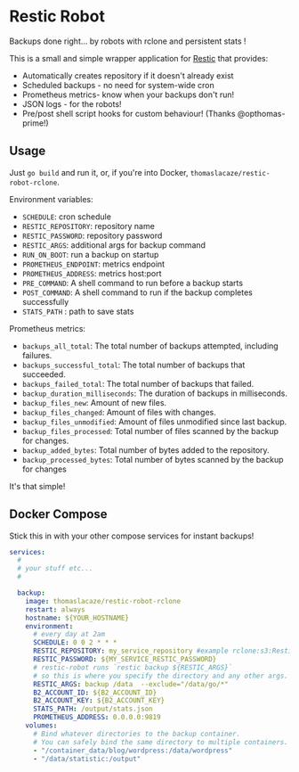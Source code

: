 # Restic Robot

Backups done right... by robots with rclone and persistent stats !

This is a small and simple wrapper application for [Restic](https://github.com/restic/restic/) that provides:

- Automatically creates repository if it doesn't already exist
- Scheduled backups - no need for system-wide cron
- Prometheus metrics- know when your backups don't run!
- JSON logs - for the robots!
- Pre/post shell script hooks for custom behaviour! (Thanks @opthomas-prime!)

## Usage

Just `go build` and run it, or, if you're into Docker, `thomaslacaze/restic-robot-rclone`.

Environment variables:

- `SCHEDULE`: cron schedule
- `RESTIC_REPOSITORY`: repository name
- `RESTIC_PASSWORD`: repository password
- `RESTIC_ARGS`: additional args for backup command
- `RUN_ON_BOOT`: run a backup on startup
- `PROMETHEUS_ENDPOINT`: metrics endpoint
- `PROMETHEUS_ADDRESS`: metrics host:port
- `PRE_COMMAND`: A shell command to run before a backup starts
- `POST_COMMAND`: A shell command to run if the backup completes successfully
- `STATS_PATH` : path to save stats

Prometheus metrics:

- `backups_all_total`: The total number of backups attempted, including failures.
- `backups_successful_total`: The total number of backups that succeeded.
- `backups_failed_total`: The total number of backups that failed.
- `backup_duration_milliseconds`: The duration of backups in milliseconds.
- `backup_files_new`: Amount of new files.
- `backup_files_changed`: Amount of files with changes.
- `backup_files_unmodified`: Amount of files unmodified since last backup.
- `backup_files_processed`: Total number of files scanned by the backup for changes.
- `backup_added_bytes`: Total number of bytes added to the repository.
- `backup_processed_bytes`: Total number of bytes scanned by the backup for changes

It's that simple!

## Docker Compose

Stick this in with your other compose services for instant backups!

```yml
services:
  #
  # your stuff etc...
  #

  backup:
    image: thomaslacaze/restic-robot-rclone
    restart: always
    hostname: ${YOUR_HOSTNAME}
    environment:
      # every day at 2am
      SCHEDULE: 0 0 2 * * *
      RESTIC_REPOSITORY: my_service_repository #example rclone:s3:Restic
      RESTIC_PASSWORD: ${MY_SERVICE_RESTIC_PASSWORD}
      # restic-robot runs `restic backup ${RESTIC_ARGS}`
      # so this is where you specify the directory and any other args.
      RESTIC_ARGS: backup /data  --exclude="/data/go/*"
      B2_ACCOUNT_ID: ${B2_ACCOUNT_ID}
      B2_ACCOUNT_KEY: ${B2_ACCOUNT_KEY}
      STATS_PATH: /output/stats.json
      PROMETHEUS_ADDRESS: 0.0.0.0:9819
    volumes:
      # Bind whatever directories to the backup container.
      # You can safely bind the same directory to multiple containers.
      - "/container_data/blog/wordpress:/data/wordpress"
      - "/data/statistic:/output"
```
